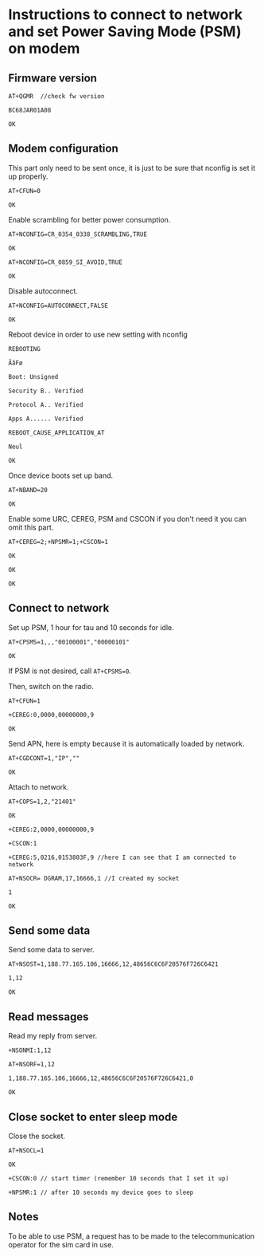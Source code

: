 # Instructions to connect to network and set Power Saving Mode (PSM) on modem

## Firmware version

```
AT+QGMR  //check fw version

BC68JAR01A08

OK
```

## Modem configuration

This part only need to be sent once, it is just to be sure that nconfig is set it up properly.

```
AT+CFUN=0

OK
```

Enable scrambling for better power consumption.

```
AT+NCONFIG=CR_0354_0338_SCRAMBLING,TRUE

OK

AT+NCONFIG=CR_0859_SI_AVOID,TRUE

OK
```

Disable autoconnect.

```
AT+NCONFIG=AUTOCONNECT,FALSE

OK
```
Reboot device in order to use new setting with nconfig

```
REBOOTING

ÃâFø

Boot: Unsigned

Security B.. Verified

Protocol A.. Verified

Apps A...... Verified

REBOOT_CAUSE_APPLICATION_AT

Neul

OK
```

Once device boots set up band.

```
AT+NBAND=20

OK
```

Enable some URC, CEREG, PSM and CSCON if you don't need it you can omit this part.

```
AT+CEREG=2;+NPSMR=1;+CSCON=1

OK

OK

OK
```

## Connect to network

Set up PSM, 1 hour for tau and 10 seconds for idle.

```
AT+CPSMS=1,,,"00100001","00000101"

OK
```

If PSM is not desired, call `AT+CPSMS=0`.

Then, switch on the radio.

```
AT+CFUN=1

+CEREG:0,0000,00000000,9

OK
```

Send APN, here is empty because it is automatically loaded by network.

```
AT+CGDCONT=1,"IP",""

OK
```

Attach to network.

```
AT+COPS=1,2,"21401"

OK

+CEREG:2,0000,00000000,9

+CSCON:1

+CEREG:5,0216,0153803F,9 //here I can see that I am connected to network

AT+NSOCR= DGRAM,17,16666,1 //I created my socket

1

OK
```

## Send some data

Send some data to server.

```
AT+NSOST=1,188.77.165.106,16666,12,48656C6C6F20576F726C6421

1,12

OK
```

## Read messages

Read my reply from server.

```
+NSONMI:1,12

AT+NSORF=1,12

1,188.77.165.106,16666,12,48656C6C6F20576F726C6421,0

OK
```

## Close socket to enter sleep mode

Close the socket.

```
AT+NSOCL=1

OK

+CSCON:0 // start timer (remember 10 seconds that I set it up)

+NPSMR:1 // after 10 seconds my device goes to sleep
```

## Notes

To be able to use PSM, a request has to be made to the telecommunication operator for the sim card in use.
